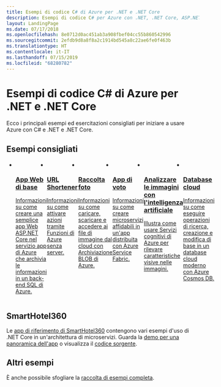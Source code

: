 ```yaml
---
title: Esempi di codice C# di Azure per .NET e .NET Core
description: Esempi di codice C# per Azure con .NET, .NET Core, ASP.NET e ASP.NET Core.
layout: LandingPage
ms.date: 07/17/2018
ms.openlocfilehash: 8e0712d0ac451ab3a908fbef04cc55b860542996
ms.sourcegitcommit: 2efdb9d8a8f8a2c1914bd545a8c22ae6fe0f463b
ms.translationtype: HT
ms.contentlocale: it-IT
ms.lasthandoff: 07/15/2019
ms.locfileid: "68280782"
---
```

# <a name="azure-c-code-samples-for-net-and-net-core"></a>Esempi di codice C# di Azure per .NET e .NET Core

Ecco i principali esempi ed esercitazioni consigliati per iniziare a usare Azure con C# e .NET e .NET Core.

## <a name="suggested-samples"></a>Esempi consigliati
<div id="main" class="v2">
    <div class="container">
        <ul class="cardsC panelContent" id="samples" style="margin-top: 20px; display: flex;">
            <li>
                <div class="cardSize">
                    <div class="cardPadding">
                        <a href="https://docs.microsoft.com/azure/app-service/app-service-web-tutorial-dotnet-sqldatabase">
                            <div class="card">
                                <div class="cardImageOuter">
                                    <div class="cardImage bgdAccent1">
                                        <img src="/dotnet/docs-ref-conceptual/media/dotnet-samples/web-app.png" alt="" />
                                    </div>
                                </div>
                                <div class="cardText">
                                    <h3>App Web di base</h3>
                                    <p>Informazioni su come creare una semplice app Web ASP.NET Core nel servizio app di Azure che archivia le informazioni in un back-end SQL di Azure.</p>
                                </div>
                            </div>
                        </a>
                    </div>
                </div>
            </li>
            <li>
                <div class="cardSize">
                    <div class="cardPadding">
                        <a href="https://github.com/JeremyLikness/ShortLink">
                            <div class="card">
                                <div class="cardImageOuter">
                                    <div class="cardImage bgdAccent1">
                                        <img src="/dotnet/docs-ref-conceptual/media/dotnet-samples/github.png" alt="" />
                                    </div>
                                </div>
                                <div class="cardText">
                                    <h3>URL Shortener</h3>
                                    <p>Informazioni su come attivare azioni tramite Funzioni di Azure senza server.</p>
                                </div>
                            </div>
                        </a>
                    </div>
                </div>
            </li>
            <li>
                <div class="cardSize">
                    <a href="https://azure.microsoft.com/resources/samples/storage-blobs-dotnet-webapp/">
                        <div class="cardPadding">
                            <div class="card">
                                <div class="cardImageOuter">
                                    <div class="cardImage bgdAccent1">
                                        <img src="/dotnet/docs-ref-conceptual/media/dotnet-samples/photo-gallery.png" alt="" />
                                    </div>
                                </div>
                                <div class="cardText">
                                    <h3>Raccolta foto</h3>
                                    <p>Informazioni su come caricare, scaricare e accedere ai file di immagine dal cloud con Archiviazione BLOB di Azure.</p>
                                </div>
                            </div>
                        </div>
                    </a>
                </div>
            </li>
            <li>
                <div class="cardSize">
                    <div class="cardPadding">
                        <a href="https://github.com/Azure-Samples/service-fabric-dotnet-quickstart">
                            <div class="card">
                                <div class="cardImageOuter">
                                    <div class="cardImage bgdAccent1">
                                        <img src="/dotnet/docs-ref-conceptual/media/dotnet-samples/voting-app.png" alt="" />
                                    </div>
                                </div>
                                <div class="cardText">
                                    <h3>App di voto</h3>
                                    <p>Informazioni su come creare microservizi affidabili in un'app distribuita con Azure Service Fabric.</p>
                                </div>
                            </div>
                        </a>
                    </div>
                </div>
            </li>
            <li>
                <div class="cardSize">
                    <div class="cardPadding">
                        <a href="https://docs.microsoft.com/azure/cognitive-services/computer-vision/tutorials/csharptutorial">
                            <div class="card">
                                <div class="cardImageOuter">
                                    <div class="cardImage bgdAccent1">
                                        <img src="/dotnet/docs-ref-conceptual/media/dotnet-samples/cognitive-services.png" alt="" />
                                    </div>
                                </div>
                                <div class="cardText">
                                    <h3>Analizzare le immagini con l'intelligenza artificiale</h3>
                                    <p>Illustra come usare Servizi cognitivi di Azure per rilevare caratteristiche visive nelle immagini.</p>
                                </div>
                            </div>
                        </a>
                    </div>
                </div>
            </li>
            <li>
                <div class="cardSize">
                    <div class="cardPadding">
                        <a href="https://github.com/JeremyLikness/explore-cosmos-db">
                            <div class="card">
                                <div class="cardImageOuter">
                                    <div class="cardImage bgdAccent1">
                                        <img src="/dotnet/docs-ref-conceptual/media/dotnet-samples/cosmosdb.png" alt="" />
                                    </div>
                                </div>
                                <div class="cardText">
                                    <h3>Database cloud</h3>
                                    <p>Informazioni su come eseguire operazioni di ricerca, creazione e modifica di base in un database cloud moderno con Azure Cosmos DB.</p>
                                </div>
                            </div>
                        </a>
                    </div>
                </div>
            </li>
        </ul>
    </div>
</div>

## <a name="smarthotel360"></a>SmartHotel360

Le [app di riferimento di SmartHotel360](https://azure.microsoft.com/campaigns/smarthotel360/) contengono vari esempi d'uso di .NET Core in un'architettura di microservizi. Guarda la [demo per una panoramica dell'app](https://azure.microsoft.com/resources/videos/smarthotel360-demo-app-overview/) o visualizza il [codice sorgente](https://github.com/Microsoft/SmartHotel360).

## <a name="more-samples"></a>Altri esempi
È anche possibile sfogliare la [raccolta di esempi completa](https://azure.microsoft.com/resources/samples/?platform=dotnet&sort=2).
